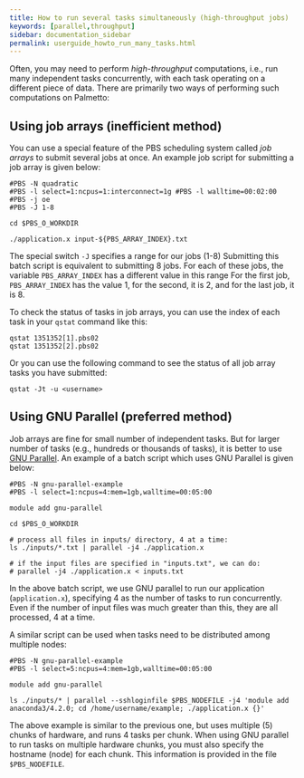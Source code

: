 ```yaml
---
title: How to run several tasks simultaneously (high-throughput jobs)
keywords: [parallel,throughput]
sidebar: documentation_sidebar
permalink: userguide_howto_run_many_tasks.html
---
```


Often, you may need to perform *high-throughput* computations,
i.e., run many independent tasks concurrently,
with each task operating on a different piece of data.
There are primarily two ways of performing such computations on Palmetto:

## Using job arrays (inefficient method)

You can use a special feature of the PBS scheduling system
called *job arrays* to submit several jobs at once.
An example job script for submitting a job array is
given below:

~~~
#PBS -N quadratic
#PBS -l select=1:ncpus=1:interconnect=1g #PBS -l walltime=00:02:00
#PBS -j oe
#PBS -J 1-8

cd $PBS_O_WORKDIR

./application.x input-${PBS_ARRAY_INDEX}.txt
~~~

The special switch `-J` specifies a range for our jobs (1-8)
Submitting this batch script is equivalent to submitting 8 jobs.
For each of these jobs, the variable
`PBS_ARRAY_INDEX` has a different value in this range
For the first job, `PBS_ARRAY_INDEX` has the value 1,
for the second, it is 2,
and for the last job, it is 8.

To check the status of tasks in job arrays,
you can use the index of each task in your `qstat` command like this:

~~~
qstat 1351352[1].pbs02
qstat 1351352[2].pbs02
~~~

Or you can use the following command to see the status of all
job array tasks you have submitted:

~~~
qstat -Jt -u <username>
~~~

## Using GNU Parallel (preferred method)

Job arrays are fine for small number of independent tasks.
But for larger number of tasks (e.g., hundreds or thousands of tasks),
it is better to use
[GNU Parallel](https://www.gnu.org/software/parallel/).
An example of a batch script which uses GNU Parallel is given below:

~~~
#PBS -N gnu-parallel-example
#PBS -l select=1:ncpus=4:mem=1gb,walltime=00:05:00

module add gnu-parallel

cd $PBS_O_WORKDIR

# process all files in inputs/ directory, 4 at a time:
ls ./inputs/*.txt | parallel -j4 ./application.x

# if the input files are specified in "inputs.txt", we can do:
# parallel -j4 ./application.x < inputs.txt
~~~

In the above batch script,
we use GNU parallel to run our application (`application.x`),
specifying 4 as the number of tasks to run concurrently.
Even if the number of input files was much greater than this,
they are all processed, 4 at a time.

A similar script can be used
when tasks need to be distributed among multiple nodes:

~~~
#PBS -N gnu-parallel-example
#PBS -l select=5:ncpus=4:mem=1gb,walltime=00:05:00

module add gnu-parallel

ls ./inputs/* | parallel --sshloginfile $PBS_NODEFILE -j4 'module add anaconda3/4.2.0; cd /home/username/example; ./application.x {}'
~~~

The above example is similar to the previous one,
but uses multiple (5) chunks of hardware,
and runs 4 tasks per chunk.
When using GNU parallel to run tasks on multiple hardware chunks,
you must also specify the hostname (node) for each chunk.
This information is provided in the file `$PBS_NODEFILE`.

